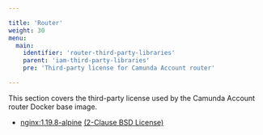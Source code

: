 ```yaml
---

title: 'Router'
weight: 30
menu:
  main:
    identifier: 'router-third-party-libraries'
    parent: 'iam-third-party-libraries'
    pre: 'Third-party license for Camunda Account router'

---
```


This section covers the third-party license used by the Camunda Account router Docker base image.

- [nginx:1.19.8-alpine](https://hub.docker.com/_/nginx) [(2-Clause BSD License)](https://github.com/nginxinc/docker-nginx/blob/master/LICENSE)
